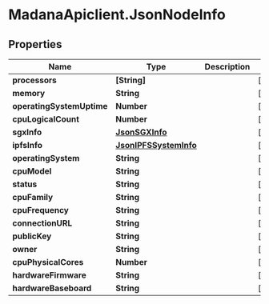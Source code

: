 # MadanaApiclient.JsonNodeInfo

## Properties

Name | Type | Description | Notes
------------ | ------------- | ------------- | -------------
**processors** | **[String]** |  | [optional] 
**memory** | **String** |  | [optional] 
**operatingSystemUptime** | **Number** |  | [optional] 
**cpuLogicalCount** | **Number** |  | [optional] 
**sgxInfo** | [**JsonSGXInfo**](JsonSGXInfo.md) |  | [optional] 
**ipfsInfo** | [**JsonIPFSSystemInfo**](JsonIPFSSystemInfo.md) |  | [optional] 
**operatingSystem** | **String** |  | [optional] 
**cpuModel** | **String** |  | [optional] 
**status** | **String** |  | [optional] 
**cpuFamily** | **String** |  | [optional] 
**cpuFrequency** | **String** |  | [optional] 
**connectionURL** | **String** |  | [optional] 
**publicKey** | **String** |  | [optional] 
**owner** | **String** |  | [optional] 
**cpuPhysicalCores** | **Number** |  | [optional] 
**hardwareFirmware** | **String** |  | [optional] 
**hardwareBaseboard** | **String** |  | [optional] 


